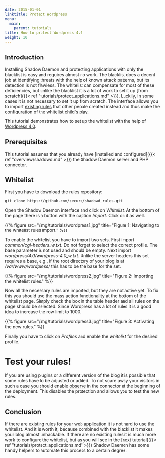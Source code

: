 ```yaml
---
date: 2015-01-01
linktitle: Protect Wordpress
menu:
  main:
    parent: tutorials
title: How to protect Wordpress 4.0
weight: 10
---
```


## Introduction

Installing Shadow Daemon and protecting applications with only the blacklist is easy and requires almost no work.
The blacklist does a decent job at identifying threats with the help of known attack patterns, but its detection is not flawless.
The whitelist can compensate for most of these deficiencies, but unlike the blacklist it is a lot of work to set it up [from scratch]({{< ref "tutorials/protect_applications.md" >}}).
Luckily, in some cases it is not necessary to set it up from scratch.
The interface allows you to import [existing rules](https://github.com/zecure/shadowd_rules) that other people created instead and thus make the configuration of the whitelist child's play.

This tutorial demonstrates how to set up the whitelist with the help of [Wordpress 4.0](https://github.com/zecure/shadowd_rules/tree/master/src/wordpress/4.0).

## Prerequisites

This tutorial assumes that you already have [installed and configured]({{< ref "overview/shadowd.md" >}}) the Shadow Daemon server and PHP connector.

## Whitelist

First you have to download the rules repository:

    git clone https://github.com/zecure/shadowd_rules.git

Open the Shadow Daemon interface and click on *Whitelist*.
At the bottom of the page there is a button with the caption *Import*.
Click on it as well.

{{% figure src="/img/tutorials/wordpress1.jpg" title="Figure 1: Navigating to the whitelist rules import." %}}

To enable the whitelist you have to import two sets.
First import *common/cgi-headers_w.txt*.
Do not forget to select the correct profile.
The base parameter is not used and should be empty.
Next import *wordpress/4.0/wordpress-4.0_w.txt*.
Unlike the server headers this set requires a base, e.g., if the root directory of your blog is at */var/www/wordpress/* this has to be the base for the set.

{{% figure src="/img/tutorials/wordpress2.jpg" title="Figure 2: Importing the whitelist rules." %}}

Now all the necessary rules are imported, but they are not active yet.
To fix this you should use the mass action functionality at the bottom of the whitelist page.
Simply check the box in the table header and all rules on the page should be selected.
Since Wordpress has a lot of rules it is a good idea to increase the row limit to 1000.

{{% figure src="/img/tutorials/wordpress3.jpg" title="Figure 3: Activating the new rules." %}}

Finally you have to click on *Profiles* and enable the *whitelist* for the desired profile.

<div class="note info">
<h1>Test your rules!</h1>
<p>If you are using plugins or a different version of the blog it is possible that some rules have to be adjusted or added.
To not scare away your visitors in such a case you should enable <a href="/documentation/connectors#observe">observe</a> in the connector at the beginning of the deployment.
This disables the protection and allows you to test the new rules.</p>
</div>

## Conclusion

If there are existing rules for your web application it is not hard to use the whitelist.
And it is worth it, because combined with the blacklist it makes your blog almost unhackable.
If there are no existing rules it is much more work to configure the whitelist, but as you will see in the [next tutorial]({{< ref "tutorials/protect_applications.md" >}}) Shadow Daemon has some handy helpers to automate this process to a certain degree.

